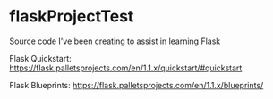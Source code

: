 # flaskProjectTest
Source code I've been creating to assist in learning Flask

Flask Quickstart: https://flask.palletsprojects.com/en/1.1.x/quickstart/#quickstart

Flask Blueprints: https://flask.palletsprojects.com/en/1.1.x/blueprints/
